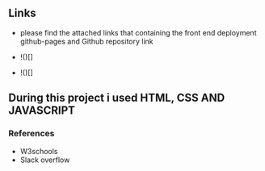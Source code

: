 ## Links

* please find the attached links that containing the front end deployment github-pages and Github repository link 

* !()[]

* !()[]

## During this project i used HTML, CSS AND JAVASCRIPT 

### References
* W3schools
* Slack overflow

